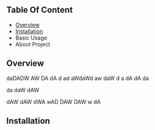 ## Table Of Content

- [Overview](#overview)
- [Installation](#installation)
- Basic Usage
- About Project



## Overview

daDADW
AW
DA
dA
d
ad
aWdaWd
aw
daW
d
a
dA
dA
da

da
daW
dAW

dAW
dAW
dWA
wAD
DAW
DAW
w
dA

## Installation
